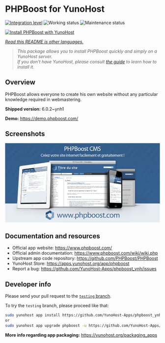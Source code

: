 <!--
N.B.: This README was automatically generated by <https://github.com/YunoHost/apps/tree/master/tools/readme_generator>
It shall NOT be edited by hand.
-->

# PHPBoost for YunoHost

[![Integration level](https://dash.yunohost.org/integration/phpboost.svg)](https://dash.yunohost.org/appci/app/phpboost) ![Working status](https://ci-apps.yunohost.org/ci/badges/phpboost.status.svg) ![Maintenance status](https://ci-apps.yunohost.org/ci/badges/phpboost.maintain.svg)

[![Install PHPBoost with YunoHost](https://install-app.yunohost.org/install-with-yunohost.svg)](https://install-app.yunohost.org/?app=phpboost)

*[Read this README is other languages.](./ALL_README.md)*

> *This package allows you to install PHPBoost quickly and simply on a YunoHost server.*  
> *If you don't have YunoHost, please consult [the guide](https://yunohost.org/install) to learn how to install it.*

## Overview

PHPBoost allows everyone to create his own website without any particular knowledge required in webmastering.

**Shipped version:** 6.0.2~ynh1

**Demo:** <https://demo.phpboost.com/>

## Screenshots

![Screenshot of PHPBoost](./doc/screenshots/screenshot.png)

## Documentation and resources

- Official app website: <https://www.phpboost.com/>
- Official admin documentation: <https://www.phpboost.com/wiki/wiki.php>
- Upstream app code repository: <https://github.com/PHPBoost/PHPBoost>
- YunoHost Store: <https://apps.yunohost.org/app/phpboost>
- Report a bug: <https://github.com/YunoHost-Apps/phpboost_ynh/issues>

## Developer info

Please send your pull request to the [`testing` branch](https://github.com/YunoHost-Apps/phpboost_ynh/tree/testing).

To try the `testing` branch, please proceed like that:

```bash
sudo yunohost app install https://github.com/YunoHost-Apps/phpboost_ynh/tree/testing --debug
or
sudo yunohost app upgrade phpboost -u https://github.com/YunoHost-Apps/phpboost_ynh/tree/testing --debug
```

**More info regarding app packaging:** <https://yunohost.org/packaging_apps>
